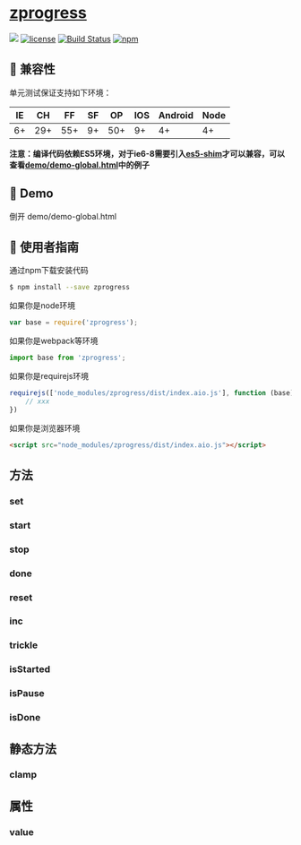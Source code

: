 # [zprogress](https://github.com/zphua2016@gmail.com/zprogress)
[![](https://img.shields.io/badge/Powered%20by-jslib%20base-brightgreen.svg)](https://github.com/yanhaijing/jslib-base)
[![license](https://img.shields.io/badge/license-MIT-blue.svg)](https://github.com/zphua2016@gmail.com/zprogress/blob/master/LICENSE)
[![Build Status](https://api.travis-ci.org/PinghuaZhuang/ZProgress.svg?branch=master)](https://travis-ci.org/zphua2016@gmail.com/zprogress)
[![npm](https://img.shields.io/badge/npm-0.1.0-orange.svg)](https://www.npmjs.com/package/zprogress)


## :pill: 兼容性
单元测试保证支持如下环境：

| IE   | CH   | FF   | SF   | OP   | IOS  | Android   | Node  |
| ---- | ---- | ---- | ---- | ---- | ---- | ---- | ----- |
| 6+   | 29+ | 55+  | 9+   | 50+  | 9+   | 4+   | 4+ |

**注意：编译代码依赖ES5环境，对于ie6-8需要引入[es5-shim](http://github.com/es-shims/es5-shim/)才可以兼容，可以查看[demo/demo-global.html](./demo/demo-global.html)中的例子**

## :open_file_folder: Demo
倒开 demo/demo-global.html

## :rocket: 使用者指南

通过npm下载安装代码

```bash
$ npm install --save zprogress
```

如果你是node环境

```js
var base = require('zprogress');
```

如果你是webpack等环境

```js
import base from 'zprogress';
```

如果你是requirejs环境

```js
requirejs(['node_modules/zprogress/dist/index.aio.js'], function (base) {
    // xxx
})
```

如果你是浏览器环境

```html
<script src="node_modules/zprogress/dist/index.aio.js"></script>
```

## 方法
### set
### start
### stop
### done
### reset
### inc
### trickle
### isStarted
### isPause
### isDone

## 静态方法
### clamp

## 属性
### value
